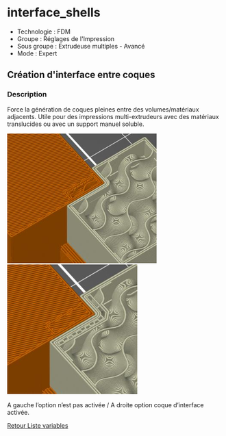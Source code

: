 # interface_shells

* Technologie : FDM
* Groupe : Réglages de l'Impression
* Sous groupe : Extrudeuse multiples - Avancé
* Mode : Expert

## Création d'interface entre coques

### Description

Force la génération de coques pleines entre des volumes/matériaux adjacents. Utile pour des impressions multi-extrudeurs avec des matériaux translucides ou avec un support manuel soluble.

![Image : l’option n’est pas activée](./images/interface_shells/139.jpeg) ![Image :  option coque d’interface activée](./images/interface_shells/140.jpeg)

A gauche l’option n’est pas activée / A droite option coque d’interface activée.

[Retour Liste variables](variable_list.md)